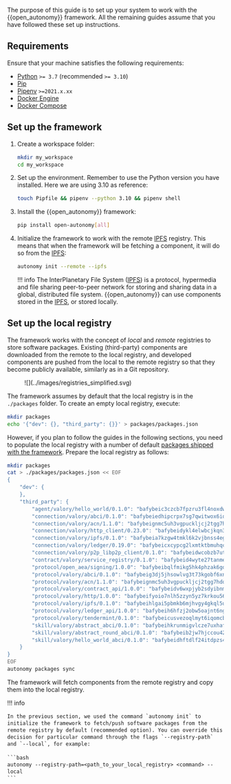 The purpose of this guide is to set up your system to work with the {{open_autonomy}} framework. All the remaining guides assume that you have followed these set up instructions.

## Requirements

Ensure that your machine satisfies the following requirements:

- [Python](https://www.python.org/) `>= 3.7` (recommended `>= 3.10`)
- [Pip](https://pip.pypa.io/en/stable/installation/)
- [Pipenv](https://pipenv.pypa.io/en/latest/installation/) `>=2021.x.xx`
- [Docker Engine](https://docs.docker.com/engine/install/)
- [Docker Compose](https://docs.docker.com/compose/install/)

## Set up the framework

1. Create a workspace folder:

    ```bash
    mkdir my_workspace
    cd my_workspace
    ```

2. Set up the environment. Remember to use the Python version you have installed. Here we are using 3.10 as reference:

    ```bash
    touch Pipfile && pipenv --python 3.10 && pipenv shell
    ```

3. Install the {{open_autonomy}} framework:

    ```bash
    pip install open-autonomy[all]
    ```

4. Initialize the framework to work with the remote [IPFS](https://ipfs.io) registry. This means that when the framework will be fetching a component, it will do so from the [IPFS](https://ipfs.io):

    ```bash
    autonomy init --remote --ipfs
    ```

    !!! info
        The InterPlanetary File System ([IPFS](https://ipfs.io)) is a protocol, hypermedia and file sharing peer-to-peer network for storing and sharing data in a global, distributed file system. {{open_autonomy}} can use components stored in the [IPFS](https://ipfs.io), or stored locally.


## Set up the local registry

The framework works with the concept of *local* and *remote* registries to store software packages. Existing (third-party) components are downloaded from the remote to the local registry, and developed components are pushed from the local to the remote registry so that they become publicly available, similarly as in a Git repository.

<figure markdown>
![](../images/registries_simplified.svg)
</figure>

The framework assumes by default that the local registry is in the `./packages` folder. To create an empty local registry, execute:

```bash
mkdir packages
echo '{"dev": {}, "third_party": {}}' > packages/packages.json
```

However, if you plan to follow the guides in the following sections, you need to populate the local registry with a number of default [packages shipped with the framework](../package_list.md). Prepare the local registry as follows:

```bash
mkdir packages
cat > ./packages/packages.json << EOF
{
    "dev": {
    },
    "third_party": {
        "agent/valory/hello_world/0.1.0": "bafybeic3czcb7fpzru3fl4noxdwgwyzirqk6cqh763h6aio7ugl6qm5gha",
        "connection/valory/abci/0.1.0": "bafybeiedhipcrpx7sg7qwitwox6iqrbbb4vfnvqqyok2vc6wq6inrcszey",
        "connection/valory/acn/1.1.0": "bafybeignmc5uh3vgpuckljcj2tgg7hdqyytkm6m5b6v6mxtazdcvubibva",
        "connection/valory/http_client/0.23.0": "bafybeidykl4elwbcjkqn32wt5h4h7tlpeqovrcq3c5bcplt6nhpznhgczi",
        "connection/valory/ipfs/0.1.0": "bafybeia7kzgw4tmkl6k2vjbnss4egvhcf4fmt7cnmpjjjbjogz2bu2j3fu",
        "connection/valory/ledger/0.19.0": "bafybeicxcypcg2lxmtktbmuhqcyluzmasfsdeljyk2pvaabzc3h2jmcsui",
        "connection/valory/p2p_libp2p_client/0.1.0": "bafybeidwcobzb7ut3efegoedad7jfckvt2n6prcmd4g7xnkm6hp6aafrva",
        "contract/valory/service_registry/0.1.0": "bafybeid4wyte27tanmeiyzkjfvtvf5yyjngdsvsqvve5bzxwtzjoioubgi",
        "protocol/open_aea/signing/1.0.0": "bafybeibqlfmikg5hk4phzak6gqzhpkt6akckx7xppbp53mvwt6r73h7tk4",
        "protocol/valory/abci/0.1.0": "bafybeig3dj5jhsowlvg3t73kgobf6xn4nka7rkttakdb2gwsg5bp7rt7q4",
        "protocol/valory/acn/1.1.0": "bafybeignmc5uh3vgpuckljcj2tgg7hdqyytkm6m5b6v6mxtazdcvubibva",
        "protocol/valory/contract_api/1.0.0": "bafybeidv6wxpjyb2sdyibnmmum45et4zcla6tl63bnol6ztyoqvpl4spmy",
        "protocol/valory/http/1.0.0": "bafybeifyoio7nlh5zzyn5yz7krkou56l22to3cwg7gw5v5o3vxwklibhty",
        "protocol/valory/ipfs/0.1.0": "bafybeihlgai5pbmkb6mjhvgy4gkql5uvpwvxbpdowczgz4ovxat6vajrq4",
        "protocol/valory/ledger_api/1.0.0": "bafybeih6hfzj2obw5oajnt6ng6355edgvi5ngoaub44vpuszqoplfvyaom",
        "protocol/valory/tendermint/0.1.0": "bafybeicusvezoqlmyt6iqomcbwaz3xkhk2qf3d56q5zprmj3xdxfy64k54",
        "skill/valory/abstract_abci/0.1.0": "bafybeihkrunmigvlcze7uxhafj2h3kvpf2kifggq7zqj42n2we4mcwuvou",
        "skill/valory/abstract_round_abci/0.1.0": "bafybeib2jw7hjccou42wis35orckwycb2dgjk7yw46anuqysf2h7su3fi4",
        "skill/valory/hello_world_abci/0.1.0": "bafybeidhftdlf24itdpzs456btixret4deeis35jdqesh3xo54ukxegdrq"
    }
}
EOF
autonomy packages sync
```

The framework will fetch components from the remote registry and copy them into the local registry.

!!! info

    In the previous section, we used the command `autonomy init` to initialize the framework to fetch/push software packages from the remote registry by default (recommended option). You can override this decision for particular command through the flags `--registry-path` and `--local`, for example:

    ```bash
    autonomy --registry-path=<path_to_your_local_registry> <command> --local
    ```
